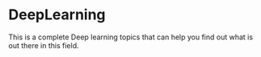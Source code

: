 # DeepLearning
This is a complete Deep learning topics that can help you find out what is out there in this field.
